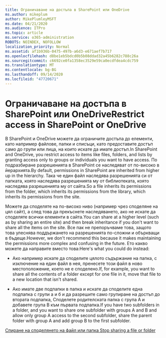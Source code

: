 ```yaml
---
title: Ограничаване на достъпа в SharePoint или OneDrive
ms.author: mikeplum
author: MikePlumleyMSFT
ms.date: 04/21/2020
ms.audience: ITPro
ms.topic: article
ms.service: o365-administration
ROBOTS: NOINDEX, NOFOLLOW
localization_priority: Normal
ms.assetid: af1b936b-0475-497b-a6d3-e671aef7b717
ms.openlocfilehash: d8be1eb5bdcd0b5b08ddad32a45b6282c788c26a
ms.sourcegitcommit: c6692ce0fa1358ec3529e59ca0ecdfdea4cdc759
ms.translationtype: MT
ms.contentlocale: bg-BG
ms.lasthandoff: 09/14/2020
ms.locfileid: "47720671"
---
```

# <a name="restrict-access-in-sharepoint-or-onedrive"></a><span data-ttu-id="74854-102">Ограничаване на достъпа в SharePoint или OneDrive</span><span class="sxs-lookup"><span data-stu-id="74854-102">Restrict access in SharePoint or OneDrive</span></span>

<span data-ttu-id="74854-103">В SharePoint и OneDrive можете да ограничите достъпа до елементи, като например файлове, папки и списъци, като предоставите достъп само до групи или лица, на които искате да имате достъп.</span><span class="sxs-lookup"><span data-stu-id="74854-103">In SharePoint and OneDrive, you restrict access to items like files, folders, and lists by granting access only to groups or individuals you want to have access.</span></span> <span data-ttu-id="74854-104">По подразбиране разрешенията в SharePoint се наследяват от по-високо в йерархията.</span><span class="sxs-lookup"><span data-stu-id="74854-104">By default, permissions in SharePoint are inherited from higher up in the hierarchy.</span></span> <span data-ttu-id="74854-105">Така че един файл наследява разрешенията си от папката, която наследява разрешенията му от библиотеката, която наследява разрешенията му от сайта.</span><span class="sxs-lookup"><span data-stu-id="74854-105">So a file inherits its permissions from the folder, which inherits its permissions from the library, which inherits its permissions from the site.</span></span>
  
<span data-ttu-id="74854-106">Можете да споделяте на по-високо ниво (например чрез споделяне на цял сайт), а след това да прекъснете наследяването, ако не искате да споделяте всички елементи в сайта.</span><span class="sxs-lookup"><span data-stu-id="74854-106">You can share at a higher level (such as by sharing an entire site) and then break inheritance if you don't want to share all the items on the site.</span></span> <span data-ttu-id="74854-107">Все пак не препоръчваме това, защото това улеснява поддържането на разрешенията по-сложни и объркващи в бъдеще.</span><span class="sxs-lookup"><span data-stu-id="74854-107">However, we don't recommend this because it makes maintaining the permissions more complex and confusing in the future.</span></span> <span data-ttu-id="74854-108">Ето какво можете да направите вместо това:</span><span class="sxs-lookup"><span data-stu-id="74854-108">Here's what you could do instead:</span></span>
  
- <span data-ttu-id="74854-109">Ако например искате да споделите цялото съдържание на папка, с изключение на един файл в нея, пренесете този файл в ново местоположение, което не е споделено.</span><span class="sxs-lookup"><span data-stu-id="74854-109">If, for example, you want to share all the contents of a folder except for one file in it, move that file to a new location that isn't shared.</span></span>
    
- <span data-ttu-id="74854-110">Ако имате две подпапки в папка и искате да споделите една подпапка с групи а и б и да разрешите само групиране на достъп до втората подпапка, Споделете родителската папка с група A и добавете група B към първата подпапка.</span><span class="sxs-lookup"><span data-stu-id="74854-110">If you have two subfolders in a folder, and you want to share one subfolder with groups A and B and allow only group A access to the second subfolder, share the parent folder with group A and add group B to the first subfolder.</span></span>
    
[<span data-ttu-id="74854-111">Спиране на споделянето на файл или папка </span><span class="sxs-lookup"><span data-stu-id="74854-111">Stop sharing a file or folder </span></span>](https://go.microsoft.com/fwlink/?linkid=2008861)
  


